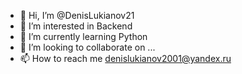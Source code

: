 - 👋 Hi, I’m @DenisLukianov21
- 👀 I’m interested in Backend
- 🌱 I’m currently learning Python
- 💞️ I’m looking to collaborate on ...
- 📫 How to reach me denislukianov2001@yandex.ru

<!---
DenisLukianov21/DenisLukianov21 is a ✨ special ✨ repository because its `README.md` (this file) appears on your GitHub profile.
You can click the Preview link to take a look at your changes.
--->
